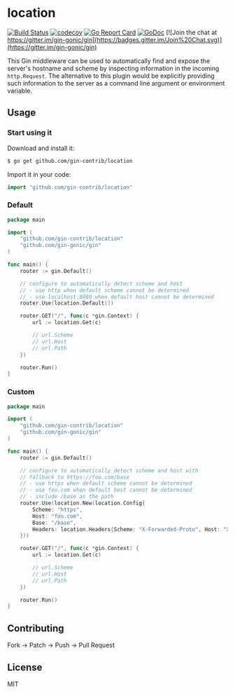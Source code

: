 # location

[![Build Status](https://travis-ci.org/gin-contrib/location.svg)](https://travis-ci.org/gin-contrib/location)
[![codecov](https://codecov.io/gh/gin-contrib/location/branch/master/graph/badge.svg)](https://codecov.io/gh/gin-contrib/location)
[![Go Report Card](https://goreportcard.com/badge/github.com/gin-contrib/location)](https://goreportcard.com/report/github.com/gin-contrib/location)
[![GoDoc](https://godoc.org/github.com/gin-contrib/location?status.svg)](https://godoc.org/github.com/gin-contrib/location)
[![Join the chat at https://gitter.im/gin-gonic/gin](https://badges.gitter.im/Join%20Chat.svg)](https://gitter.im/gin-gonic/gin)

This Gin middleware can be used to automatically find and expose the server's
hostname and scheme by inspecting information in the incoming `http.Request`.
The alternative to this plugin would be explicitly providing such information to
the server as a command line argument or environment variable.

## Usage

### Start using it

Download and install it:

```bash
$ go get github.com/gin-contrib/location
```

Import it in your code:

```go
import "github.com/gin-contrib/location"
```

### Default

```go
package main

import (
	"github.com/gin-contrib/location"
	"github.com/gin-gonic/gin"
)

func main() {
	router := gin.Default()

	// configure to automatically detect scheme and host
	// - use http when default scheme cannot be determined
	// - use localhost:8080 when default host cannot be determined
	router.Use(location.Default())

	router.GET("/", func(c *gin.Context) {
		url := location.Get(c)

		// url.Scheme
		// url.Host
		// url.Path
	})

	router.Run()
}
```

### Custom

```go
package main

import (
	"github.com/gin-contrib/location"
	"github.com/gin-gonic/gin"
)

func main() {
	router := gin.Default()

	// configure to automatically detect scheme and host with
	// fallback to https://foo.com/base
	// - use https when default scheme cannot be determined
	// - use foo.com when default host cannot be determined
	// - include /base as the path
	router.Use(location.New(location.Config{
		Scheme: "https",
		Host: "foo.com",
		Base: "/base",
		Headers: location.Headers{Scheme: "X-Forwarded-Proto", Host: "X-Forwarded-For"},
	}))

	router.GET("/", func(c *gin.Context) {
		url := location.Get(c)

		// url.Scheme
		// url.Host
		// url.Path
	})

	router.Run()
}
```

## Contributing

Fork -> Patch -> Push -> Pull Request

## License

MIT
